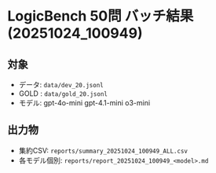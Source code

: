 # LogicBench 50問 バッチ結果 (20251024_100949)

## 対象
- データ: `data/dev_20.jsonl`
- GOLD : `data/gold_20.jsonl`
- モデル: gpt-4o-mini gpt-4.1-mini o3-mini

## 出力物
- 集約CSV: `reports/summary_20251024_100949_ALL.csv`
- 各モデル個別: `reports/report_20251024_100949_<model>.md`
